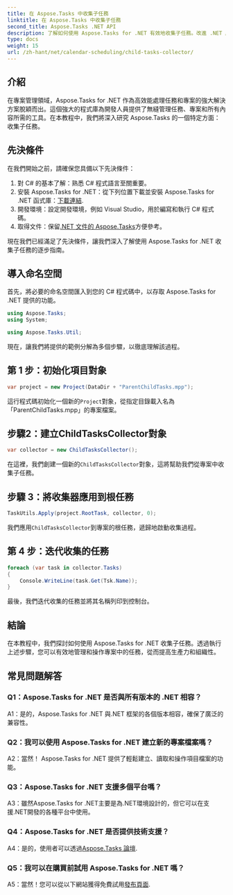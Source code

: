 ```yaml
---
title: 在 Aspose.Tasks 中收集子任務
linktitle: 在 Aspose.Tasks 中收集子任務
second_title: Aspose.Tasks .NET API
description: 了解如何使用 Aspose.Tasks for .NET 有效地收集子任務。改進 .NET 應用程式中的專案管理。
type: docs
weight: 15
url: /zh-hant/net/calendar-scheduling/child-tasks-collector/
---
```

## 介紹

在專案管理領域，Aspose.Tasks for .NET 作為高效能處理任務和專案的強大解決方案脫穎而出。這個強大的程式庫為開發人員提供了無縫管理任務、專案和所有內容所需的工具。在本教程中，我們將深入研究 Aspose.Tasks 的一個特定方面：收集子任務。

## 先決條件

在我們開始之前，請確保您具備以下先決條件：

1. 對 C# 的基本了解：熟悉 C# 程式語言至關重要。
2. 安裝 Aspose.Tasks for .NET：從下列位置下載並安裝 Aspose.Tasks for .NET 函式庫：[下載連結](https://releases.aspose.com/tasks/net/).
3. 開發環境：設定開發環境，例如 Visual Studio，用於編寫和執行 C# 程式碼。
4. 取得文件：保留[.NET 文件的 Aspose.Tasks](https://reference.aspose.com/tasks/net/)方便參考。

現在我們已經滿足了先決條件，讓我們深入了解使用 Aspose.Tasks for .NET 收集子任務的逐步指南。

## 導入命名空間

首先，將必要的命名空間匯入到您的 C# 程式碼中，以存取 Aspose.Tasks for .NET 提供的功能。

```csharp
using Aspose.Tasks;
using System;

using Aspose.Tasks.Util;

```

現在，讓我們將提供的範例分解為多個步驟，以徹底理解該過程。

## 第 1 步：初始化項目對象

```csharp
var project = new Project(DataDir + "ParentChildTasks.mpp");
```

這行程式碼初始化一個新的`Project`對象，從指定目錄載入名為「ParentChildTasks.mpp」的專案檔案。

## 步驟2：建立ChildTasksCollector對象

```csharp
var collector = new ChildTasksCollector();
```

在這裡，我們創建一個新的`ChildTasksCollector`對象，這將幫助我們從專案中收集子任務。

## 步驟 3：將收集器應用到根任務

```csharp
TaskUtils.Apply(project.RootTask, collector, 0);
```

我們應用`ChildTasksCollector`到專案的根任務，遞歸地啟動收集過程。

## 第 4 步：迭代收集的任務

```csharp
foreach (var task in collector.Tasks)
{
    Console.WriteLine(task.Get(Tsk.Name));
}
```

最後，我們迭代收集的任務並將其名稱列印到控制台。

## 結論

在本教程中，我們探討如何使用 Aspose.Tasks for .NET 收集子任務。透過執行上述步驟，您可以有效地管理和操作專案中的任務，從而提高生產力和組織性。

## 常見問題解答

### Q1：Aspose.Tasks for .NET 是否與所有版本的 .NET 相容？

A1：是的，Aspose.Tasks for .NET 與.NET 框架的各個版本相容，確保了廣泛的兼容性。

### Q2：我可以使用 Aspose.Tasks for .NET 建立新的專案檔案嗎？

A2：當然！ Aspose.Tasks for .NET 提供了輕鬆建立、讀取和操作項目檔案的功能。

### Q3：Aspose.Tasks for .NET 支援多個平台嗎？

A3：雖然Aspose.Tasks for .NET主要是為.NET環境設計的，但它可以在支援.NET開發的各種平台中使用。

### Q4：Aspose.Tasks for .NET 是否提供技術支援？

A4：是的，使用者可以透過[Aspose.Tasks 論壇](https://forum.aspose.com/c/tasks/15).

### Q5：我可以在購買前試用 Aspose.Tasks for .NET 嗎？

 A5：當然！您可以從以下網站獲得免費試用[發布頁面](https://releases.aspose.com/).